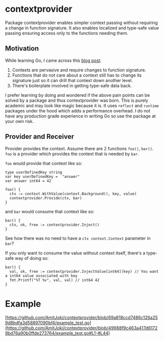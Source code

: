 # contextprovider

Package contextprovider enables simpler context passing without requiring a change in function signature.
It also enables localized and type-safe value passing ensuring access only to the functions needing them.


## Motivation

While learning Go, I came across this [blog post](https://faiface.github.io/post/context-should-go-away-go2/).

1. Contexts are pervasive and require changes to function signature.
2. Functions that do not care about a context still has to change its signature just so it can drill that context down another level.
3. There's boilerplate involved in getting type-safe data back.

I prefer learning by doing and wondered if the above pain points can be solved by a package and thus contextprovider was born. This is purely academic and may look like magic because it is. It uses `reflect` and `runtime` packages under the hood which adds a performance overhead. I do not have any production grade experience in writing Go so use the package at your own risk.

## Provider and Receiver

Provider provides the context. Assume there are 2 functions `foo()`, `bar()`. `foo` is a provider which provides the context that is needed by `bar`.

`foo` would provide that context like so:

```
type userDefinedKey string
var key userDefinedKey =  "answer"
var answer int64 = 42

foo() {
  ctx := context.WithValue(context.Background(), key, value)
  contextprovider.Provide(ctx, bar)
}
```

and `bar` would consume that context like so:

```
bar() {
  ctx, ok, free := contextprovider.Inject()
}
```

See how there was no need to have a `ctx context.Context` parameter in `bar`? 

If you only want to consume the value without context itself, there's a type-safe way of doing so:

```
bar() {
  val, ok, free := contextprovider.InjectValue[int64](key) // You want a int64 value associated with key
  fmt.Printf("%T %v", val, val) // int64 42
}
```

# Example

[https://github.com/AmitJoki/contextprovider/blob/69a818ccd7486c126a259d8bdfa3d58897090bf4/example_test.go](https://github.com/AmitJoki/contextprovider/blob/49988f9c463a417d61729bd76a90b0ffde273764/example_test.go#L1-#L44)
